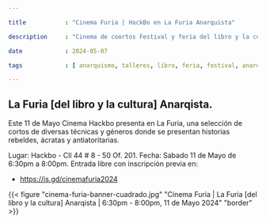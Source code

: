```yaml
---

title           : "Cinema Furia | HackBo en La Furia Anarquista"

description     : "Cinema de coortos Festival y feria del libro y la cultura anarquista en Bogotá."

date            : 2024-05-07

tags            : [ anarquismo, talleres, libro, feria, festival, anarquia, LaFuria ]

---
```


## La Furia [del libro y la cultura] Anarqista. 

Este 11 de Mayo Cinema Hackbo presenta en La Furia, 
una selección de cortos de diversas técnicas y géneros donde se presentan 
historias rebeldes, ácratas y antiatoritarias.

Lugar: Hackbo - Cll 44 # 8 - 50 Of. 201.
Fecha: Sabado 11 de Mayo de 6:30pm a 8:00pm.
Entrada libre con inscripción previa en:

* https://is.gd/cinemafuria2024

{{< figure "cinema-furia-banner-cuadrado.jpg" "Cinema Furia | La Furia [del libro y la cultura] Anarqista | 6:30pm - 8:00pm, 11 de Mayo 2024" "border" >}}
